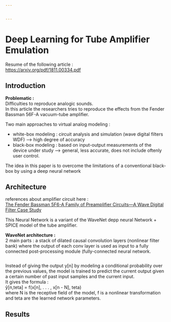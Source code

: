 ```yaml
---


---
```


<h1 id="deep-learning-for-tube-amplifier-emulation">Deep Learning for Tube Amplifier Emulation</h1>
<p>Resume of the following article :<br>
<a href="https://arxiv.org/pdf/1811.00334.pdf">https://arxiv.org/pdf/1811.00334.pdf</a></p>
<h2 id="introduction">Introduction</h2>
<p><strong>Problematic :</strong><br>
Difficulties to reproduce analogic sounds.<br>
In this article the researchers tries to reproduce the effects from the Fender Bassman 56F-A vacuum-tube amplifier.</p>
<p>Two main approaches to virtual analog modeling :</p>
<ul>
<li>white-box modeling : circuit analysis and simulation (wave digital filters WDF) --&gt; high degree of accuracy</li>
<li>black-box modeling : based on input-output measurements of the device under study --&gt; general, less accurate, does not include oftenly user control.</li>
</ul>
<p>The idea in this paper is to overcome the limitations of a conventional black-box by using a deep neural network</p>
<h2 id="architecture">Architecture</h2>
<p>references about amplifier circuit here :<br>
<a href="https://pure.qub.ac.uk/portal/files/124498748/The_Fender_Bassman_5F6_A_Family_of_Preamplifier_Circuits_A_Wave_Digital_Filter_Case_Study.pdf">The Fender Bassman 5F6-A Family of Preamplifier Circuits—A Wave Digital Filter Case Study</a></p>
<p>This Neural Network is a variant of the WaveNet depp neural Network + SPICE model of the tube amplifier.</p>
<p><strong>WaveNet architecture :</strong><br>
2 main parts : a stack of dilated causal convolution layers (nonlinear filter bank) where the output of each conv layer is used as input to a fully connected post-processing module (fully-connected neural  network.</p>
<p><img src="https://www.i-programmer.info/images/stories/News/2018/Nov/A/fender1.jpg" alt=""></p>
<p>Instead of giving the output y[n] by modeling a conditional probability over the previous values, the model is trained to predict the current output given a certain number of past input samples and the current input.<br>
It gives the formula :<br>
ŷ[n,teta] = f(x[n], . . . , x[n - N], teta)<br>
where N is the receptive field of the model, f is a nonlinear transformation and teta are the learned network parameters.</p>
<h2 id="results">Results</h2>

